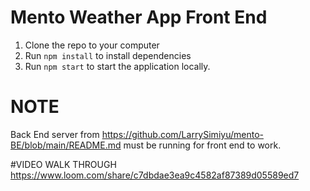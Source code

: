 # Mento Weather App Front End
1. Clone the repo to your computer
2. Run `npm install` to install dependencies
3. Run `npm start` to start the application locally.

# NOTE
Back End server from https://github.com/LarrySimiyu/mento-BE/blob/main/README.md must be running for front end to work.


#VIDEO WALK THROUGH
https://www.loom.com/share/c7dbdae3ea9c4582af87389d05589ed7

